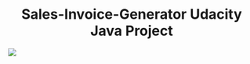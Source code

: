 <div>
<h1 align="center">Sales-Invoice-Generator Udacity Java Project</h1>
</div>
<div>
<img src="https://raw.githubusercontent.com/ahmedhassanhimself/Sales-Invoice-Generator/main/photos/UI.png">
</div>
